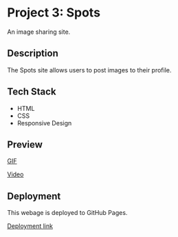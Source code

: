 # Project 3: Spots

An image sharing site.

## Description

The Spots site allows users to post images to their profile.

## Tech Stack

- HTML
- CSS
- Responsive Design

## Preview

[GIF](https://photos.app.goo.gl/irxfYfS7KjnFXrDp6)

[Video](https://photos.app.goo.gl/biwENMsHWzdcuibH6)

## Deployment

This webage is deployed to GitHub Pages.

[Deployment link](https://scottstraube.github.io/se_project_spots/)
